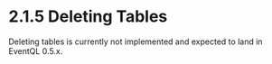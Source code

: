 2.1.5 Deleting Tables
=====================

Deleting tables is currently not implemented and expected to land in EventQL 0.5.x.
